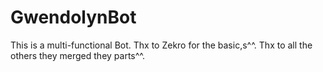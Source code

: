 # GwendolynBot
This is a multi-functional Bot.
Thx to Zekro for the basic,s^^.
Thx to all the others they merged they parts^^.
